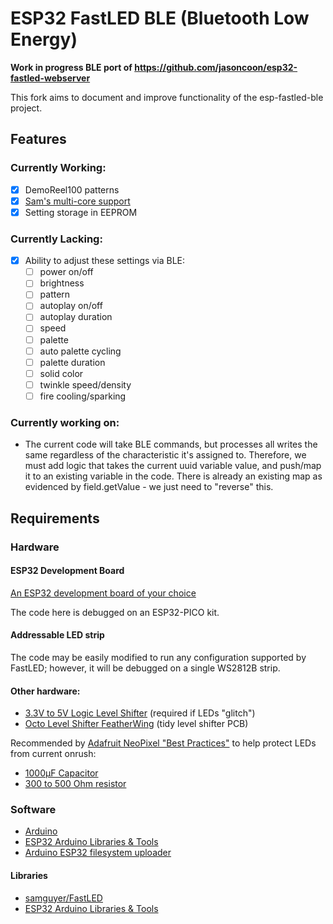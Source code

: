 # ESP32 FastLED BLE (Bluetooth Low Energy)
**Work in progress BLE port of https://github.com/jasoncoon/esp32-fastled-webserver**

This fork aims to document and improve functionality of the esp-fastled-ble project. 

## Features
### Currently Working:
* [x] DemoReel100 patterns
* [x] [Sam's multi-core support](https://github.com/samguyer/FastLED/blob/master/examples/DemoReelESP32/DemoReelESP32.ino)
* [x] Setting storage in EEPROM

### Currently Lacking:
* [x] Ability to adjust these settings via BLE:
   * [ ] power on/off
   * [ ] brightness
   * [ ] pattern
   * [ ] autoplay on/off
   * [ ] autoplay duration
   * [ ] speed
   * [ ] palette
   * [ ] auto palette cycling
   * [ ] palette duration
   * [ ] solid color
   * [ ] twinkle speed/density
   * [ ] fire cooling/sparking

### Currently working on:
* The current code will take BLE commands, but processes all writes the same regardless of the characteristic it's assigned to. Therefore, we must add logic that takes the current uuid variable value, and push/map it to an existing variable in the code. There is already an existing map as evidenced by field.getValue - we just need to "reverse" this.

## Requirements

### Hardware

#### ESP32 Development Board

[An ESP32 development board of your choice](https://www.google.com/search?q=esp32+development+board)

The code here is debugged on an ESP32-PICO kit.

#### Addressable LED strip

The code may be easily modified to run any configuration supported by FastLED; however, it will be debugged on a single WS2812B strip.

#### Other hardware:

* [3.3V to 5V Logic Level Shifter](http://www.digikey.com/product-detail/en/texas-instruments/SN74HCT245N/296-1612-5-ND/277258) (required if LEDs "glitch")
* [Octo Level Shifter FeatherWing](https://www.evilgeniuslabs.org/level-shifter-featherwing) (tidy level shifter PCB)

Recommended by [Adafruit NeoPixel "Best Practices"](https://learn.adafruit.com/adafruit-neopixel-uberguide/best-practices) to help protect LEDs from current onrush:
* [1000µF Capacitor](http://www.digikey.com/product-detail/en/panasonic-electronic-components/ECA-1EM102/P5156-ND/245015)
* [300 to 500 Ohm resistor](https://www.digikey.com/product-detail/en/stackpole-electronics-inc/CF14JT470R/CF14JT470RCT-ND/1830342)

### Software

* [Arduino](https://www.arduino.cc/en/main/software)
* [ESP32 Arduino Libraries & Tools](https://github.com/espressif/arduino-esp32)
* [Arduino ESP32 filesystem uploader](https://github.com/me-no-dev/arduino-esp32fs-plugin)

#### Libraries

* [samguyer/FastLED](https://github.com/samguyer/FastLED)
* [ESP32 Arduino Libraries & Tools](https://github.com/espressif/arduino-esp32)
